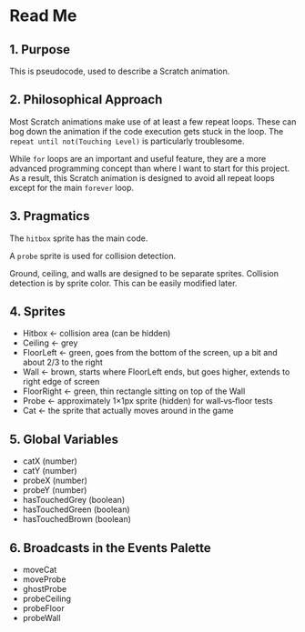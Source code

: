 # Read Me

## 1. Purpose
This is pseudocode, used to describe a Scratch animation. 

## 2. Philosophical Approach
Most Scratch animations make use of at least a few repeat loops. These can bog down the animation if the code execution gets stuck in the loop. The `repeat until not(Touching Level)` is particularly troublesome. 

While `for` loops are an important and useful feature, they are a more advanced programming concept than where I want to start for this project. As a result, this Scratch animation is designed to avoid all repeat loops except for the main `forever` loop.

## 3. Pragmatics
The `hitbox` sprite has the main code.

A `probe` sprite is used for collision detection.

Ground, ceiling, and walls are designed to be separate sprites. Collision detection is by sprite color. This can be easily modified later.

## 4. Sprites
- Hitbox           ← collision area (can be hidden)  
- Ceiling          ← grey
- FloorLeft        ← green, goes from the bottom of the screen, up a bit and about 2/3 to the right
- Wall             ← brown, starts where FloorLeft ends, but goes higher, extends to right edge of screen
- FloorRight       ← green, thin rectangle sitting on top of the Wall
- Probe            ← approximately 1×1px sprite (hidden) for wall‐vs‐floor tests
- Cat              ← the sprite that actually moves around in the game

## 5. Global Variables
- catX            (number)
- catY            (number)
- probeX          (number)
- probeY          (number)
- hasTouchedGrey  (boolean)
- hasTouchedGreen (boolean)
- hasTouchedBrown (boolean)

## 6. Broadcasts in the Events Palette
- moveCat
- moveProbe
- ghostProbe
- probeCeiling
- probeFloor
- probeWall
